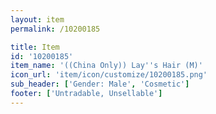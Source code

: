 ```yaml
---
layout: item
permalink: /10200185

title: Item
id: '10200185'
item_name: '((China Only)) Lay''s Hair (M)'
icon_url: 'item/icon/customize/10200185.png'
sub_header: ['Gender: Male', 'Cosmetic']
footer: ['Untradable, Unsellable']
---
```

